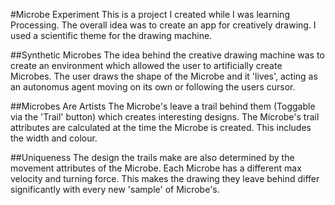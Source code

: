 #Microbe Experiment
This is a project I created while I was learning Processing. The overall idea was to create an app for creatively drawing. I used a scientific theme for the drawing machine.

##Synthetic Microbes
The idea behind the creative drawing machine was to create an environment which allowed the user to artificially create Microbes. The user draws the shape of the Microbe and it 'lives', acting as an autonomus agent moving on its own or following the users cursor.

##Microbes Are Artists
The Microbe's leave a trail behind them (Toggable via the 'Trail' button) which creates interesting designs. The Microbe's trail attributes are calculated at the time the Microbe is created. This includes the width and colour. 

##Uniqueness
The design the trails make are also determined by the movement attributes of the Microbe. Each Microbe has a different max velocity and turning force. This makes the drawing they leave behind differ significantly with every new 'sample' of Microbe's.